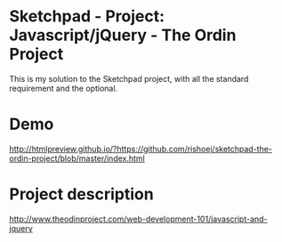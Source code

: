 # Sketchpad - Project: Javascript/jQuery - The Ordin Project
This is my solution to the Sketchpad project, with all the standard requirement and the optional.

# Demo
http://htmlpreview.github.io/?https://github.com/rishoej/sketchpad-the-ordin-project/blob/master/index.html

# Project description
http://www.theodinproject.com/web-development-101/javascript-and-jquery

